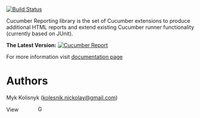 [![Build Status](https://travis-ci.org/mkolisnyk/cucumber-reports.svg?branch=master)](https://travis-ci.org/mkolisnyk/cucumber-reports)

Cucumber Reporting library is the set of Cucumber extensions to produce additional HTML reports and extend existing Cucumber runner functionality (currently based on JUnit).

**The Latest Version:** [![Cucumber Report](https://maven-badges.herokuapp.com/maven-central/com.github.mkolisnyk/cucumber-reports/badge.svg?style=flat)](http://mvnrepository.com/artifact/com.github.mkolisnyk/cucumber-reports)

For more information visit [documentation page](http://mkolisnyk.github.io/cucumber-reports/)

Authors
======
Myk Kolisnyk (kolesnik.nickolay@gmail.com) 

<a href="http://ua.linkedin.com/pub/mykola-kolisnyk/14/533/903"><img src="http://www.linkedin.com/img/webpromo/btn_profile_bluetxt_80x15.png" width="80" height="15" border="0" alt="View Mykola Kolisnyk's profile on LinkedIn"></a>
<a href="http://plus.google.com/108480514086204589709?prsrc=3" rel="publisher" style="text-decoration:none;">
<img src="http://ssl.gstatic.com/images/icons/gplus-16.png" alt="Google+" style="border:0;width:16px;height:16px;"/></a>